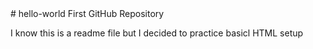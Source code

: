 <!DOCTYPE html>
<html>
# hello-world
First GitHub Repository

  <head>
    <title>Ben's First GitHub Repository Readme</title>
  </head>
  
  <body>
    <p>I know this is a readme file but I decided to practice basicl HTML setup</p>
  </body>


</html>
